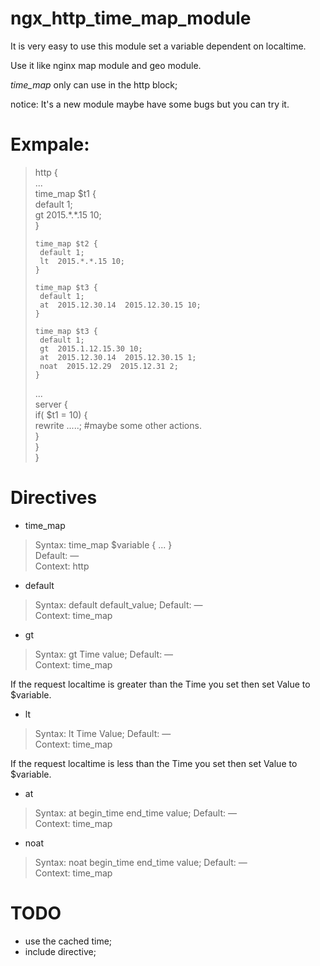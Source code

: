 # ngx_http_time_map_module

It is very easy to use this module set a variable dependent on localtime.

Use it like nginx map module and geo module.

*time_map* only can use in the http block;

notice: It's a new module maybe have some bugs but you can try it.

# Exmpale:

> http {  
> ...  
>     time_map $t1 {  
>      default 1;   
>      gt  2015.\*.\*.15 10;  
>     }  
>  
>     time_map $t2 {  
>      default 1;   
>      lt  2015.*.*.15 10;  
>     }  
>  
>     time_map $t3 {  
>      default 1;   
>      at  2015.12.30.14  2015.12.30.15 10;  
>     }  
>  
>     time_map $t3 {  
>      default 1;   
>      gt  2015.1.12.15.30 10;  
>      at  2015.12.30.14  2015.12.30.15 1;  
>      noat  2015.12.29  2015.12.31 2;  
>     }  
>      
> ...  
>   server {  
>     if( $t1 = 10) {  
>      rewrite .....; #maybe some other actions.  
>     }  
>   }  
> }  

# Directives

* time_map

> Syntax:	time_map  $variable { ... }  
> Default:	—  
> Context:	http  

* default

> Syntax:	default default_value;
> Default:	—  
> Context:	time_map  

* gt

> Syntax:	gt Time value;
> Default:	—  
> Context:	time_map  

If the request localtime is greater than the Time you set  then set Value to $variable.

* lt

> Syntax:	lt Time Value;
> Default:	—  
> Context:	time_map  

If the request localtime is less than the Time you set then set Value to $variable.

* at

> Syntax:	at begin_time end_time value;
> Default:	—  
> Context:	time_map  

* noat

> Syntax:	noat begin_time end_time value;
> Default:	—  
> Context:	time_map  


# TODO

* use the cached time;
* include directive;


